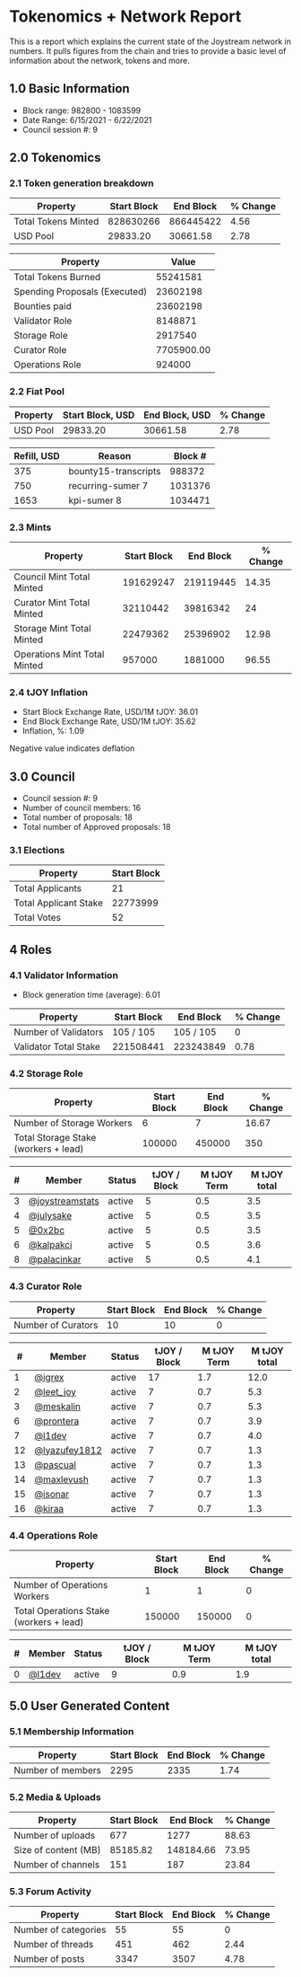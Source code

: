 # Tokenomics + Network Report
This is a report which explains the current state of the Joystream network in numbers. It pulls figures from the chain and tries to provide a basic level of information about the network, tokens and more. 

## 1.0 Basic Information
* Block range: 982800 - 1083599
* Date Range: 6/15/2021 - 6/22/2021
* Council session #: 9

## 2.0 Tokenomics
### 2.1 Token generation breakdown
| Property            | Start Block | End Block | % Change |
|---------------------|--------------|--------------|----------|
| Total Tokens Minted |  828630266 | 866445422 | 4.56 |
| USD Pool |  29833.20 | 30661.58 | 2.78 |

| Property            | Value        |
|---------------------|--------------|
| Total Tokens Burned | 55241581 |
| Spending Proposals (Executed) | 23602198 |
| Bounties paid       | 23602198 |
| Validator Role      | 8148871 |
| Storage Role        | 2917540 |
| Curator Role        | 7705900.00 |
| Operations Role     | 924000 |

### 2.2 Fiat Pool
| Property            | Start Block, USD | End Block, USD | % Change |
|---------------------|--------------|--------------|----------|
| USD Pool | 29833.20 | 30661.58 | 2.78 |

| Refill, USD | Reason | Block # |
|---------------------|--------------|--------------|
| 375 | bounty15-transcripts | 988372 |
| 750 | recurring-sumer 7 | 1031376 |
| 1653 | kpi-sumer 8 | 1034471 |


### 2.3 Mints
| Property                    | Start Block           | End Block | % Change |
|-----------------------------|-----------------------|--------------|----------|
| Council Mint Total Minted   | 191629247  | 219119445 |14.35 |
| Curator Mint Total Minted   | 32110442 | 39816342 | 24 |
| Storage Mint Total Minted   | 22479362 | 25396902 | 12.98 |
| Operations Mint Total Minted | 957000 | 1881000 | 96.55 |


### 2.4 tJOY Inflation

* Start Block Exchange Rate, USD/1M tJOY: 36.01
* End Block Exchange Rate, USD/1M tJOY: 35.62
* Inflation, %: 1.09

Negative value indicates deflation

## 3.0 Council
* Council session #: 9
* Number of council members: 16
* Total number of proposals: 18
* Total number of Approved proposals: 18

### 3.1 Elections
| Property                    | Start Block  |
|-----------------------------|--------------|
| Total Applicants            | 21 |
| Total Applicant Stake       | 22773999 |
| Total Votes                 | 52 |

## 4 Roles
### 4.1 Validator Information
* Block generation time (average): 6.01

| Property                   | Start Block | End Block | % Change |
|----------------------------|--------------|--------------|----------|
| Number of Validators       | 105 / 105 | 105 / 105 | 0 |
| Validator Total Stake      | 221508441 | 223243849 | 0.78 |


### 4.2 Storage Role
| Property                | Start Block | End Block | % Change |
|-------------------------|--------------|--------------|----------|
| Number of Storage Workers | 6 | 7 | 16.67 |
| Total Storage Stake (workers + lead) | 100000 | 450000 | 350 |

| # | Member | Status | tJOY / Block | M tJOY Term | M tJOY total |
|--|--|--|--|--|--|
| 3 | [@joystreamstats](https://pioneer.joystreamstats.live/#/members/joystreamstats) | active | 5 | 0.5 | 3.5 |
| 4 | [@julysake](https://pioneer.joystreamstats.live/#/members/julysake) | active | 5 | 0.5 | 3.5 |
| 5 | [@0x2bc](https://pioneer.joystreamstats.live/#/members/0x2bc) | active | 5 | 0.5 | 3.5 |
| 6 | [@kalpakci](https://pioneer.joystreamstats.live/#/members/kalpakci) | active | 5 | 0.5 | 3.6 |
| 8 | [@palacinkar](https://pioneer.joystreamstats.live/#/members/palacinkar) | active | 5 | 0.5 | 4.1 |


### 4.3 Curator Role
| Property                | Start Block | End Block | % Change |
|-------------------------|--------------|--------------|----------|
| Number of Curators      | 10 | 10 | 0 |

| # | Member | Status | tJOY / Block | M tJOY Term | M tJOY total |
|--|--|--|--|--|--|
| 1 | [@igrex](https://pioneer.joystreamstats.live/#/members/igrex) | active | 17 | 1.7 | 12.0 |
| 2 | [@leet_joy](https://pioneer.joystreamstats.live/#/members/leet_joy) | active | 7 | 0.7 | 5.3 |
| 3 | [@meskalin](https://pioneer.joystreamstats.live/#/members/meskalin) | active | 7 | 0.7 | 5.3 |
| 6 | [@prontera](https://pioneer.joystreamstats.live/#/members/prontera) | active | 7 | 0.7 | 3.9 |
| 7 | [@l1dev](https://pioneer.joystreamstats.live/#/members/l1dev) | active | 7 | 0.7 | 4.0 |
| 12 | [@lyazufey1812](https://pioneer.joystreamstats.live/#/members/lyazufey1812) | active | 7 | 0.7 | 1.3 |
| 13 | [@pascual](https://pioneer.joystreamstats.live/#/members/pascual) | active | 7 | 0.7 | 1.3 |
| 14 | [@maxlevush](https://pioneer.joystreamstats.live/#/members/maxlevush) | active | 7 | 0.7 | 1.3 |
| 15 | [@isonar](https://pioneer.joystreamstats.live/#/members/isonar) | active | 7 | 0.7 | 1.3 |
| 16 | [@kiraa](https://pioneer.joystreamstats.live/#/members/kiraa) | active | 7 | 0.7 | 1.3 |


### 4.4 Operations Role
| Property                | Start Block | End Block | % Change |
|-------------------------|--------------|--------------|----------|
| Number of Operations Workers      | 1 | 1 | 0 |
| Total Operations Stake (workers + lead) | 150000 | 150000 | 0 |

| # | Member | Status | tJOY / Block | M tJOY Term | M tJOY total |
|--|--|--|--|--|--|
| 0 | [@l1dev](https://pioneer.joystreamstats.live/#/members/l1dev) | active | 9 | 0.9 | 1.9 |


## 5.0 User Generated Content
### 5.1 Membership Information
| Property          | Start Block | End Block | % Change |
|-------------------|--------------|--------------|----------|
| Number of members | 2295|  2335 | 1.74 |

### 5.2 Media & Uploads
| Property                | Start Block | End Block | % Change |
|-------------------------|--------------|--------------|----------|
| Number of uploads       | 677 | 1277  |  88.63 |
| Size of content (MB)    |  85185.82 |  148184.66 | 73.95 |
| Number of channels      |  151 | 187 | 23.84 |

### 5.3 Forum Activity
| Property          | Start Block | End Block | % Change |
|-------------------|--------------|--------------|----------|
| Number of categories | 55 | 55 | 0 |
| Number of threads    | 451 | 462 | 2.44 |
| Number of posts      | 3347 | 3507 | 4.78 |
